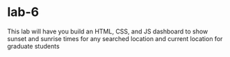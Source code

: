 # lab-6
This lab will have you build an HTML, CSS, and JS dashboard to show sunset and sunrise times for any searched location and current location for graduate students
